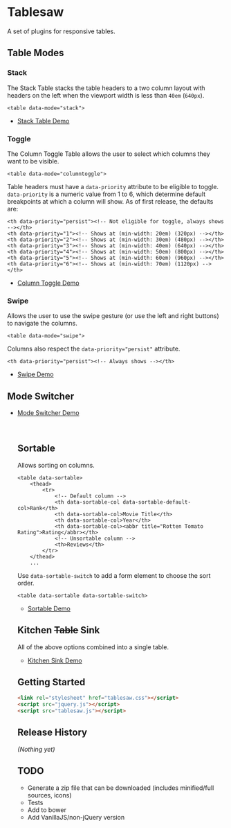 # Tablesaw

A set of plugins for responsive tables.

## Table Modes

### Stack

The Stack Table stacks the table headers to a two column layout with headers on the left when the viewport width is less than `40em` (`640px`).

    <table data-mode="stack">

* [Stack Table Demo](http://filamentgroup.github.io/tablesaw/demo/stack.html)

### Toggle

The Column Toggle Table allows the user to select which columns they want to be visible.

    <table data-mode="columntoggle">

Table headers must have a `data-priority` attribute to be eligible to toggle. `data-priority` is a numeric value from 1 to 6, which determine default breakpoints at which a column will show. As of first release, the defaults are:

    <th data-priority="persist"><!-- Not eligible for toggle, always shows --></th>
    <th data-priority="1"><!-- Shows at (min-width: 20em) (320px) --></th>
    <th data-priority="2"><!-- Shows at (min-width: 30em) (480px) --></th>
    <th data-priority="3"><!-- Shows at (min-width: 40em) (640px) --></th>
    <th data-priority="4"><!-- Shows at (min-width: 50em) (800px) --></th>
    <th data-priority="5"><!-- Shows at (min-width: 60em) (960px) --></th>
    <th data-priority="6"><!-- Shows at (min-width: 70em) (1120px) --></th>

* [Column Toggle Demo](http://filamentgroup.github.io/tablesaw/demo/toggle.html)

### Swipe

Allows the user to use the swipe gesture (or use the left and right buttons) to navigate the columns.

    <table data-mode="swipe">

Columns also respect the `data-priority="persist"` attribute.

    <th data-priority="persist"><!-- Always shows --></th>

* [Swipe Demo](http://filamentgroup.github.io/tablesaw/demo/swipe.html)

## Mode Switcher

* [Mode Switcher Demo](http://filamentgroup.github.io/tablesaw/demo/modeswitch.html)

    <table data-mode-switch>

    <!-- With a different default mode -->
    <table data-mode="swipe" data-mode-switch>

    <!-- Exclude a mode from the switcher -->
    <table data-mode-switch data-mode-exclude="columntoggle">

## Sortable

Allows sorting on columns.

    <table data-sortable>
        <thead>
            <tr>
                <!-- Default column -->
                <th data-sortable-col data-sortable-default-col>Rank</th>
                <th data-sortable-col>Movie Title</th>
                <th data-sortable-col>Year</th>
                <th data-sortable-col><abbr title="Rotten Tomato Rating">Rating</abbr></th>
                <!-- Unsortable column -->
                <th>Reviews</th>
            </tr>
        </thead>
        ...

Use `data-sortable-switch` to add a form element to choose the sort order.

    <table data-sortable data-sortable-switch>

* [Sortable Demo](http://filamentgroup.github.io/tablesaw/demo/sort.html)

## Kitchen ~~Table~~ Sink

All of the above options combined into a single table.

* [Kitchen Sink Demo](http://filamentgroup.github.io/tablesaw/demo/kitchensink.html)

## Getting Started

```html
<link rel="stylesheet" href="tablesaw.css"></script>
<script src="jquery.js"></script>
<script src="tablesaw.js"></script>
```

## Release History
_(Nothing yet)_

## TODO

* Generate a zip file that can be downloaded (includes minified/full sources, icons)
* Tests
* Add to bower
* Add VanillaJS/non-jQuery version